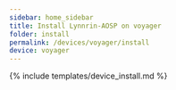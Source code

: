 ```yaml
---
sidebar: home_sidebar
title: Install Lynnrin-AOSP on voyager
folder: install
permalink: /devices/voyager/install
device: voyager
---
```

{% include templates/device_install.md %}
